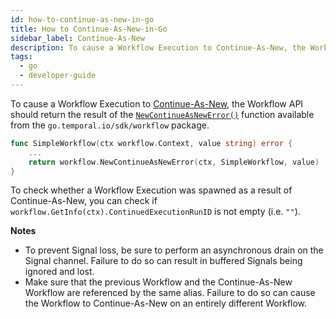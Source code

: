 ```yaml
---
id: how-to-continue-as-new-in-go
title: How to Continue-As-New-in-Go
sidebar_label: Continue-As-New
description: To cause a Workflow Execution to Continue-As-New, the Workflow function should return the result of the `NewContinueAsNewError()` API available from the `go.temporal.io/sdk/workflow` package.
tags:
  - go
  - developer-guide
---
```


To cause a Workflow Execution to [Continue-As-New](/concepts/what-is-continue-as-new), the Workflow API should return the result of the [`NewContinueAsNewError()`](https://pkg.go.dev/go.temporal.io/sdk/workflow#NewContinueAsNewError) function available from the `go.temporal.io/sdk/workflow` package.

```go
func SimpleWorkflow(ctx workflow.Context, value string) error {
    ...
    return workflow.NewContinueAsNewError(ctx, SimpleWorkflow, value)
}
```

To check whether a Workflow Execution was spawned as a result of Continue-As-New, you can check if `workflow.GetInfo(ctx).ContinuedExecutionRunID` is not empty (i.e. `""`).

**Notes**

- To prevent Signal loss, be sure to perform an asynchronous drain on the Signal channel.
  Failure to do so can result in buffered Signals being ignored and lost.
- Make sure that the previous Workflow and the Continue-As-New Workflow are referenced by the same alias.
  Failure to do so can cause the Workflow to Continue-As-New on an entirely different Workflow.
